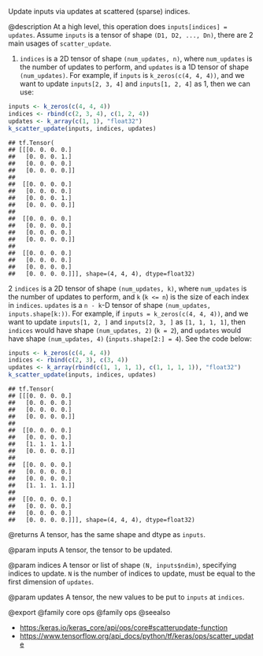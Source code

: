 Update inputs via updates at scattered (sparse) indices.

@description
At a high level, this operation does `inputs[indices] = updates`.
Assume `inputs` is a tensor of shape `(D1, D2, ..., Dn)`, there are 2 main
usages of `scatter_update`.

1. `indices` is a 2D tensor of shape `(num_updates, n)`, where `num_updates`
    is the number of updates to perform, and `updates` is a 1D tensor of
    shape `(num_updates)`. For example, if `inputs` is `k_zeros(c(4, 4, 4))`,
    and we want to update `inputs[2, 3, 4]` and `inputs[1, 2, 4]` as 1, then
    we can use:


```r
inputs <- k_zeros(c(4, 4, 4))
indices <- rbind(c(2, 3, 4), c(1, 2, 4))
updates <- k_array(c(1, 1), "float32")
k_scatter_update(inputs, indices, updates)
```

```
## tf.Tensor(
## [[[0. 0. 0. 0.]
##   [0. 0. 0. 1.]
##   [0. 0. 0. 0.]
##   [0. 0. 0. 0.]]
##
##  [[0. 0. 0. 0.]
##   [0. 0. 0. 0.]
##   [0. 0. 0. 1.]
##   [0. 0. 0. 0.]]
##
##  [[0. 0. 0. 0.]
##   [0. 0. 0. 0.]
##   [0. 0. 0. 0.]
##   [0. 0. 0. 0.]]
##
##  [[0. 0. 0. 0.]
##   [0. 0. 0. 0.]
##   [0. 0. 0. 0.]
##   [0. 0. 0. 0.]]], shape=(4, 4, 4), dtype=float32)
```

2 `indices` is a 2D tensor of shape `(num_updates, k)`, where `num_updates`
    is the number of updates to perform, and `k` (`k <= n`) is the size of
    each index in `indices`. `updates` is a `n - k`-D tensor of shape
    `(num_updates, inputs.shape[k:))`. For example, if
    `inputs = k_zeros(c(4, 4, 4))`, and we want to update `inputs[1, 2, ]`
    and `inputs[2, 3, ]` as `[1, 1, 1, 1]`, then `indices` would have shape
    `(num_updates, 2)` (`k = 2`), and `updates` would have shape
    `(num_updates, 4)` (`inputs.shape[2:] = 4`). See the code below:


```r
inputs <- k_zeros(c(4, 4, 4))
indices <- rbind(c(2, 3), c(3, 4))
updates <- k_array(rbind(c(1, 1, 1, 1), c(1, 1, 1, 1)), "float32")
k_scatter_update(inputs, indices, updates)
```

```
## tf.Tensor(
## [[[0. 0. 0. 0.]
##   [0. 0. 0. 0.]
##   [0. 0. 0. 0.]
##   [0. 0. 0. 0.]]
##
##  [[0. 0. 0. 0.]
##   [0. 0. 0. 0.]
##   [1. 1. 1. 1.]
##   [0. 0. 0. 0.]]
##
##  [[0. 0. 0. 0.]
##   [0. 0. 0. 0.]
##   [0. 0. 0. 0.]
##   [1. 1. 1. 1.]]
##
##  [[0. 0. 0. 0.]
##   [0. 0. 0. 0.]
##   [0. 0. 0. 0.]
##   [0. 0. 0. 0.]]], shape=(4, 4, 4), dtype=float32)
```

@returns
    A tensor, has the same shape and dtype as `inputs`.

@param inputs
A tensor, the tensor to be updated.

@param indices
A tensor or list of shape `(N, inputs$ndim)`, specifying
indices to update. `N` is the number of indices to update, must be
equal to the first dimension of `updates`.

@param updates
A tensor, the new values to be put to `inputs` at `indices`.

@export
@family core ops
@family ops
@seealso
+ <https:/keras.io/keras_core/api/ops/core#scatterupdate-function>
+ <https://www.tensorflow.org/api_docs/python/tf/keras/ops/scatter_update>
